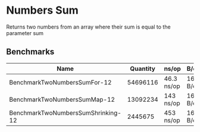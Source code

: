 
# Numbers Sum

Returns two numbers from an array where their sum is equal to the parameter sum

## Benchmarks

| Name | Quantity | ns/op | B/op | allocs/op |
|--|--|--|--|--|
| BenchmarkTwoNumbersSumFor-12 | 54696116  | 46.3 ns/op | 16 B/op | 1 allocs/op |
| BenchmarkTwoNumbersSumMap-12 | 13092234  | 143 ns/op | 16 B/op | 1 allocs/op |
| BenchmarkTwoNumbersSumShrinking-12 | 2445675  | 453 ns/op | 16 B/op | 1 allocs/op |
